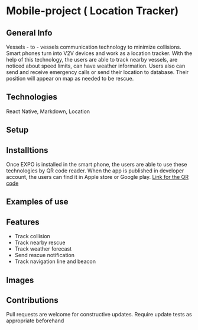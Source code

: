 # Mobile-project (<!--strong--> **Location Tracker**)
## General Info
Vessels - to - vessels communication technology to minimize collisions. Smart phones turn into V2V devices and work as a location tracker. With the help of this technology, the users are able to track nearby vessels, are noticed about speed limits, can have weather information. Users also can send and receive emergency calls or send their location to database. Their position will appear on map as needed to be rescue.

## Technologies
React Native, Markdown, Location


## Setup

## Installtions
Once EXPO is installed in the smart phone, the users are able to use these technologies by QR code reader. When the app is published in developer account, the users can find it in Apple store or Google play. [Link for the QR code](https://expo.io/@anwar-ulhaq/projects/cetema)

## Examples of use

## Features
- Track collision
- Track nearby rescue
- Track weather forecast
- Send rescue notification
- Track navigation line and beacon


## Images


## Contributions
Pull requests are welcome for constructive updates. Require update tests as appropriate beforehand 

